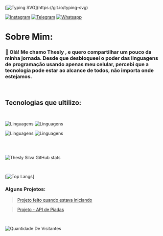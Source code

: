 [![Typing SVG](https://readme-typing-svg.demolab.com/?lines=System.out.print("Ola+Visitante"))](https://git.io/typing-svg)

[![Instagram](https://img.shields.io/badge/Instagram-E4405F?style=for-the-badge&logo=instagram&logoColor=white)](https://instagram.com/thesley.silva?utm_source=qr&igshid=NGExMmI2YTkyZg%3D%3D)
[![Telegram](https://img.shields.io/badge/Telegram-2CA5E0?style=for-the-badge&logo=telegram&logoColor=white)](https://t.me/TheslySilva)
[![Whatsapp](https://img.shields.io/badge/WhatsApp-25D366?style=for-the-badge&logo=whatsapp&logoColor=white)](https://api.whatsapp.com/send?phone=[5589981175952])



# Sobre Mim:

### 👋 Olá! Me chamo Thesly , e quero compartilhar um pouco da minha jornada. Desde que desbloqueei o poder das linguagens de programação usando apenas meu celular, percebi que a tecnologia pode estar ao alcance de todos, não importa onde estejamos. 
<br/>

## Tecnologias que ultilizo:

<br/>

![Linguagens](https://skillicons.dev/icons?i=js,html,css,cs,git)
![Linguagens](https://skillicons.dev/icons?i=ts,nodejs)

![Linguagens](https://skillicons.dev/icons?i=express,md,mysql,tailwind,postgres)
![Linguagens](https://skillicons.dev/icons?i=vercel,java)

<br/>


<br/>

![Thesly Silva GitHub stats](https://github-readme-stats.vercel.app/api?username=TheslySilva&show_icons=true&theme=radical)

<br/>

[![Top
Langs](https://github-readme-stats.vercel.app/api/top-langs/?username=TheslySilva&layout=compact)]

### Alguns Projetos:

> [Projeto feito quando estava iniciando](https://manoel-verso.vercel.app)

> [Projeto -  API de Piadas](https://express-js-2eam.onrender.com/piadas)

<br/>

![Quantidade De
Visitantes](https://hits.seeyoufarm.com/api/count/incr/badge.svg?url=https%3A%2F%2Fgithub.com%2F{TheslySilva}1212%2Fhit-counter)